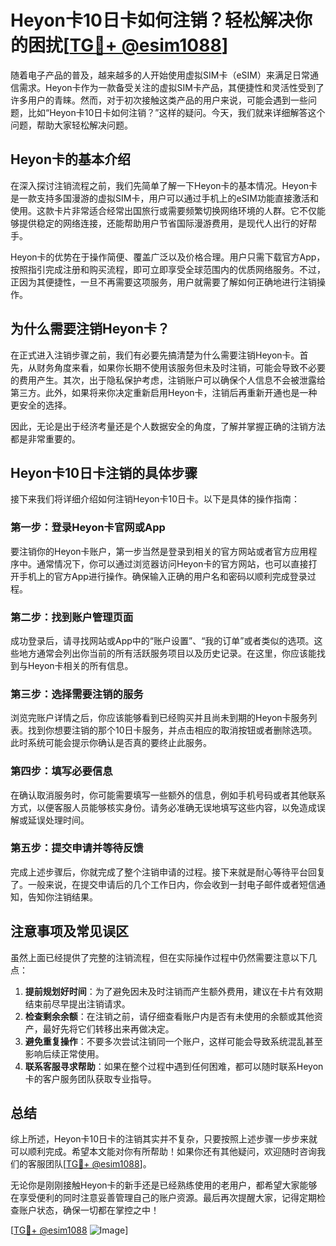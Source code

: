 # Heyon卡10日卡如何注销？轻松解决你的困扰[[TG💪+ @esim1088](https://t.me/s/esim1088)]

随着电子产品的普及，越来越多的人开始使用虚拟SIM卡（eSIM）来满足日常通信需求。Heyon卡作为一款备受关注的虚拟SIM卡产品，其便捷性和灵活性受到了许多用户的青睐。然而，对于初次接触这类产品的用户来说，可能会遇到一些问题，比如“Heyon卡10日卡如何注销？”这样的疑问。今天，我们就来详细解答这个问题，帮助大家轻松解决问题。

## Heyon卡的基本介绍

在深入探讨注销流程之前，我们先简单了解一下Heyon卡的基本情况。Heyon卡是一款支持多国漫游的虚拟SIM卡，用户可以通过手机上的eSIM功能直接激活和使用。这款卡片非常适合经常出国旅行或需要频繁切换网络环境的人群。它不仅能够提供稳定的网络连接，还能帮助用户节省国际漫游费用，是现代人出行的好帮手。

Heyon卡的优势在于操作简便、覆盖广泛以及价格合理。用户只需下载官方App，按照指引完成注册和购买流程，即可立即享受全球范围内的优质网络服务。不过，正因为其便捷性，一旦不再需要这项服务，用户就需要了解如何正确地进行注销操作。

## 为什么需要注销Heyon卡？

在正式进入注销步骤之前，我们有必要先搞清楚为什么需要注销Heyon卡。首先，从财务角度来看，如果你长期不使用该服务但未及时注销，可能会导致不必要的费用产生。其次，出于隐私保护考虑，注销账户可以确保个人信息不会被泄露给第三方。此外，如果将来你决定重新启用Heyon卡，注销后再重新开通也是一种更安全的选择。

因此，无论是出于经济考量还是个人数据安全的角度，了解并掌握正确的注销方法都是非常重要的。

## Heyon卡10日卡注销的具体步骤

接下来我们将详细介绍如何注销Heyon卡10日卡。以下是具体的操作指南：

### 第一步：登录Heyon卡官网或App
要注销你的Heyon卡账户，第一步当然是登录到相关的官方网站或者官方应用程序中。通常情况下，你可以通过浏览器访问Heyon卡的官方网站，也可以直接打开手机上的官方App进行操作。确保输入正确的用户名和密码以顺利完成登录过程。

### 第二步：找到账户管理页面
成功登录后，请寻找网站或App中的“账户设置”、“我的订单”或者类似的选项。这些地方通常会列出你当前的所有活跃服务项目以及历史记录。在这里，你应该能找到与Heyon卡相关的所有信息。

### 第三步：选择需要注销的服务
浏览完账户详情之后，你应该能够看到已经购买并且尚未到期的Heyon卡服务列表。找到你想要注销的那个10日卡服务，并点击相应的取消按钮或者删除选项。此时系统可能会提示你确认是否真的要终止此服务。

### 第四步：填写必要信息
在确认取消服务时，你可能需要填写一些额外的信息，例如手机号码或者其他联系方式，以便客服人员能够核实身份。请务必准确无误地填写这些内容，以免造成误解或延误处理时间。

### 第五步：提交申请并等待反馈
完成上述步骤后，你就完成了整个注销申请的过程。接下来就是耐心等待平台回复了。一般来说，在提交申请后的几个工作日内，你会收到一封电子邮件或者短信通知，告知你注销结果。

## 注意事项及常见误区

虽然上面已经提供了完整的注销流程，但在实际操作过程中仍然需要注意以下几点：

1. **提前规划好时间**：为了避免因未及时注销而产生额外费用，建议在卡片有效期结束前尽早提出注销请求。
2. **检查剩余余额**：在注销之前，请仔细查看账户内是否有未使用的余额或其他资产，最好先将它们转移出来再做决定。
3. **避免重复操作**：不要多次尝试注销同一个账户，这样可能会导致系统混乱甚至影响后续正常使用。
4. **联系客服寻求帮助**：如果在整个过程中遇到任何困难，都可以随时联系Heyon卡的客户服务团队获取专业指导。

## 总结

综上所述，Heyon卡10日卡的注销其实并不复杂，只要按照上述步骤一步步来就可以顺利完成。希望本文能对你有所帮助！如果你还有其他疑问，欢迎随时咨询我们的客服团队[[TG💪+ @esim1088](https://t.me/s/esim1088)]。

无论你是刚刚接触Heyon卡的新手还是已经熟练使用的老用户，都希望大家能够在享受便利的同时注意妥善管理自己的账户资源。最后再次提醒大家，记得定期检查账户状态，确保一切都在掌控之中！

[[TG💪+ @esim1088](https://t.me/s/esim1088) ![Image](https://i.postimg.cc/4NQfJmqS/Snipaste-2025-05-13-00-14-12.png)]